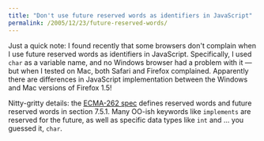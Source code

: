 ```yaml
---
title: "Don't use future reserved words as identifiers in JavaScript"
permalink: /2005/12/23/future-reserved-words/
---
```

Just a quick note: I found recently that some browsers don't complain when I use future reserved words as identifiers in JavaScript. Specifically, I used `char` as a variable name, and no Windows browser had a problem with it &#8212; but when I tested on Mac, both Safari and Firefox complained. Apparently there are differences in JavaScript implementation between the Windows and Mac versions of Firefox 1.5!

Nitty-gritty details: the [ECMA-262 spec][1] defines reserved words and future reserved words in section 7.5.1. Many OO-ish keywords like `implements` are reserved for the future, as well as specific data types like `int` and &#8230; you guessed it, `char`.

 [1]: http://www.ecma-international.org/publications/standards/Ecma-262.htm
